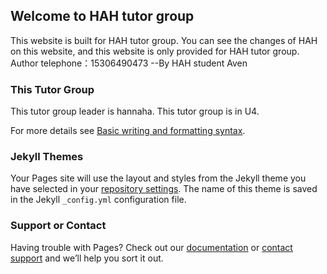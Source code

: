 ## Welcome to HAH tutor group

This website is built for HAH tutor group. You can see the changes of HAH on this website, and this website is only provided for HAH tutor group.
Author telephone：15306490473 
--By HAH student Aven

### This Tutor Group

This tutor group leader is hannaha. This tutor group is in U4. 

For more details see [Basic writing and formatting syntax](https://docs.github.com/en/github/writing-on-github/getting-started-with-writing-and-formatting-on-github/basic-writing-and-formatting-syntax).

### Jekyll Themes

Your Pages site will use the layout and styles from the Jekyll theme you have selected in your [repository settings](https://github.com/happyday20080209/HAH.github.io/settings/pages). The name of this theme is saved in the Jekyll `_config.yml` configuration file.

### Support or Contact

Having trouble with Pages? Check out our [documentation](https://docs.github.com/categories/github-pages-basics/) or [contact support](https://support.github.com/contact) and we’ll help you sort it out.
